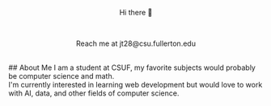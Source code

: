 <p align="center"> Hi there 👋 </p> <br/>
<p align="center"> Reach me at jt28@csu.fullerton.edu </p><br/>
## About Me
I am a student at CSUF, my favorite subjects would probably be computer science and math. <br/>
I'm currently interested in learning web development but would love to work with AI, data, and other fields of computer science.

